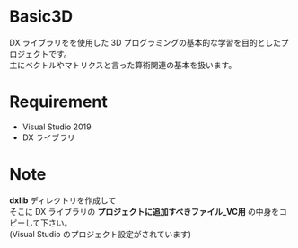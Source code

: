 # Basic3D

DX ライブラリをを使用した 3D プログラミングの基本的な学習を目的としたプロジェクトです。  
主にベクトルやマトリクスと言った算術関連の基本を扱います。  

# Requirement

* Visual Studio 2019  
* DX ライブラリ  

# Note

__dxlib__ ディレクトリを作成して  
そこに DX ライブラリの __プロジェクトに追加すべきファイル_VC用__ の中身をコピーして下さい。  
(Visual Studio のプロジェクト設定がされています)  